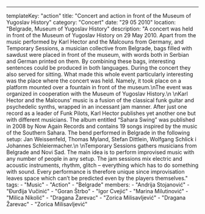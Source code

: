 ---
  templateKey: "action"
  title: "Concert and action in front of the Museum of Yugoslav History"
  category: "Concert"
  date: "29 05 2010"
  location: "Belgrade, Museum of Yugoslav History"
  description: "A concert was held in front of the Museum of Yugoslav History on 29 May 2010. Apart from the music performed by Karl Hector and the Malcouns from Germany, and Temporary Sessions, a musician collective from Belgrade, bags filled with sawdust were placed in front of the museum, with words both in Serbian and German printed on them. By combining these bags, interesting sentences could be produced in both languages. During the concert they also served for sitting. What made this whole event particularly interesting was the place where the concert was held. Namely, it took place on a platform mounted over a fountain in front of the museum.\nThe event was organized in cooperation with the Museum of Yugoslav History.\n \nKarl Hector and the Malcouns’ music is a fusion of the classical funk guitar and psychedelic synths, wrapped in an incessant jam manner. After just one record as a leader of Funk Pilots, Karl Hector publishes yet another one but with different musicians. The album entitled “Sahara Swing” was published in 2008 by Now Again Records and contains 19 songs inspired by the music of the Southern Sahara. The bend performed in Belgrade in the following setup: Jan Weissenfeld, Thomas Myland, Stefan Dittlein, Wolfgang Schlick i Johannes Schleiermacher.\n \nTemporary Sessions gathers musicians from Belgrade and Novi Sad. The main idea is to perform improvised music with any number of people in any setup. The jam sessions mix electric and acoustic instruments, rhythm, glitch – everything which has to do something with sound. Every performance is therefore unique since improvisation leaves space which can’t be predicted even by the players themselves."
  tags: 
    - "Music"
    - "Action"
    - "Belgrade"
  members: 
    - "Andrija Stojanović"
    - "Đurđija Vučinić"
    - "Goran Štrbo"
    - "Igor Cvejić"
    - "Marina Milutinović"
    - "Milica Nikolić"
    - "Dragana Žarevac"
    - "Zorica Milisavljević"
    - "Dragana Žarevac"
    - "Zorica Milisavljević"
